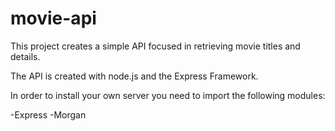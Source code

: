 # movie-api
This project creates a simple API focused in retrieving movie titles and details.

The API is created with node.js and the Express Framework.

In order to install your own server you need to import the following modules:

-Express
-Morgan




